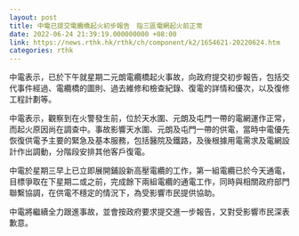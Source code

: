 ```yaml
---
layout: post
title: 中電已提交電纜橋起火初步報告　指三區電網起火前正常
date: 2022-06-24 21:39:19.000000000 +08:00
link: https://news.rthk.hk/rthk/ch/component/k2/1654621-20220624.htm
categories: rthk
---
```


中電表示，已於下午就星期二元朗電纜橋起火事故，向政府提交初步報告，包括交代事件經過、電纜橋的圖則、過去維修和檢查紀錄、復電的詳情和優次，以及復修工程計劃等。

中電表示，觀察到在火警發生前，位於天水圍、元朗及屯門一帶的電網運作正常，而起火原因尚在調查中。事故影響天水圍、元朗及屯門一帶的供電，當時中電優先恢復供電予主要的緊急及基本服務，包括醫院及鐵路，及後根據用電需求及電網設計作出調動，分階段安排其他客戶復電。

中電於星期三早上已立即展開鋪設新高壓電纜的工作，第一組電纜已於今天通電，目標爭取在下星期二或之前，完成餘下兩組電纜的通電工作，同時與相關政府部門聯繫協調，在供電不穩定的情況下，為受影響市民提供協助。

中電將繼續全力跟進事故，並會按政府要求提交進一步報告，又對受影響市民深表歉意。
